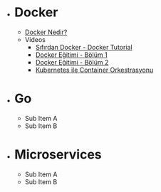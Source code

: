 * # Docker
  * [Docker Nedir?](https://github.com/mrtaakts/MyDevelopmentNotes/blob/main/Docker/Nedir%3F/readme.md)
  * Videos
    * [Sıfırdan Docker - Docker Tutorial](https://www.youtube.com/playlist?list=PLRp4oRsit1bzGGClDYCplnGKYI6p-dDE1)
    * [Docker Eğitimi - Bölüm 1](https://www.youtube.com/watch?v=ErBIAgwoqY8)
    * [Docker Eğitimi - Bölüm 2](https://www.youtube.com/watch?v=aI61tgbUVkA)
    * [Kubernetes ile Container Orkestrasyonu](https://www.youtube.com/watch?v=TV00zRu6DEs)
* # Go
  * Sub Item A
  * Sub Item B
* # Microservices
  * Sub Item A
  * Sub Item B
